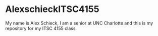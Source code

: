 # AlexschieckITSC4155
My name is Alex Schieck, I am a senior at UNC Charlotte and this is my repository for my ITSC 4155 class.
